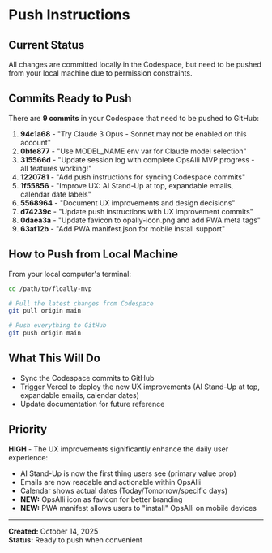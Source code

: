 # Push Instructions

## Current Status
All changes are committed locally in the Codespace, but need to be pushed from your local machine due to permission constraints.

## Commits Ready to Push
There are **9 commits** in your Codespace that need to be pushed to GitHub:

1. **94c1a68** - "Try Claude 3 Opus - Sonnet may not be enabled on this account"
2. **0bfe877** - "Use MODEL_NAME env var for Claude model selection"  
3. **315566d** - "Update session log with complete OpsAlli MVP progress - all features working!"
4. **1220781** - "Add push instructions for syncing Codespace commits"
5. **1f55856** - "Improve UX: AI Stand-Up at top, expandable emails, calendar date labels"
6. **5568964** - "Document UX improvements and design decisions"
7. **d74239c** - "Update push instructions with UX improvement commits"
8. **0daea3a** - "Update favicon to opally-icon.png and add PWA meta tags"
9. **63af12b** - "Add PWA manifest.json for mobile install support"

## How to Push from Local Machine

From your local computer's terminal:

```bash
cd /path/to/floally-mvp

# Pull the latest changes from Codespace
git pull origin main

# Push everything to GitHub
git push origin main
```

## What This Will Do
- Sync the Codespace commits to GitHub
- Trigger Vercel to deploy the new UX improvements (AI Stand-Up at top, expandable emails, calendar dates)
- Update documentation for future reference

## Priority
**HIGH** - The UX improvements significantly enhance the daily user experience:
- AI Stand-Up is now the first thing users see (primary value prop)
- Emails are now readable and actionable within OpsAlli
- Calendar shows actual dates (Today/Tomorrow/specific days)
- **NEW:** OpsAlli icon as favicon for better branding
- **NEW:** PWA manifest allows users to "install" OpsAlli on mobile devices

---

**Created:** October 14, 2025  
**Status:** Ready to push when convenient
